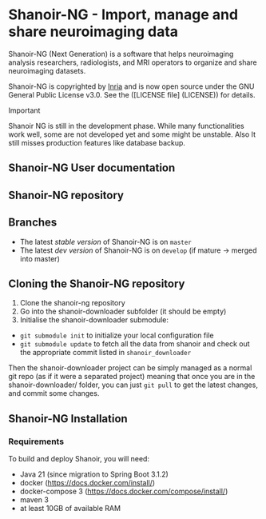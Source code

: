 # Shanoir-NG - Import, manage and share neuroimaging data

Shanoir-NG (Next Generation) is a software that helps neuroimaging
analysis researchers, radiologists, and MRI operators to organize 
and share neuroimaging datasets. 

Shanoir-NG is copyrighted by [Inria](https://www.inria.fr/) and is now open source under 
the GNU General Public License v3.0.  See the ([LICENSE file]
(LICENSE)) for details.

>[!Important]
> Shanoir NG is still in the development phase. 
> While many functionalities work well, some are not developed yet 
> and some might be unstable. 
> Also It still misses production features like database backup.

## Shanoir-NG User documentation

## Shanoir-NG repository 

## Branches

* The latest _stable version_ of Shanoir-NG is on `master` 
* The latest _dev version_ of Shanoir-NG is on `develop` (if mature -> merged into master)

## Cloning the Shanoir-NG repository

1. Clone the shanoir-ng repository
2. Go into the shanoir-downloader subfolder (it should be empty)
3. Initialise the shanoir-downloader submodule:
  - `git submodule init` to initialize your local configuration file
  - `git submodule update` to fetch all the data from shanoir 
and check out the appropriate commit listed in `shanoir_downloader`

Then the shanoir-downloader project can be simply managed as a normal
git repo (as if it were a separated project)  meaning that once
you are in the shanoir-downloader/ folder, you can just `git pull` 
to get the latest changes, and commit some changes.

## Shanoir-NG Installation
###  Requirements

To build and deploy Shanoir, you will need:
* Java 21 (since migration to Spring Boot 3.1.2)
* docker (https://docs.docker.com/install/)
* docker-compose 3 (https://docs.docker.com/compose/install/)
* maven 3
* at least 10GB of available RAM



